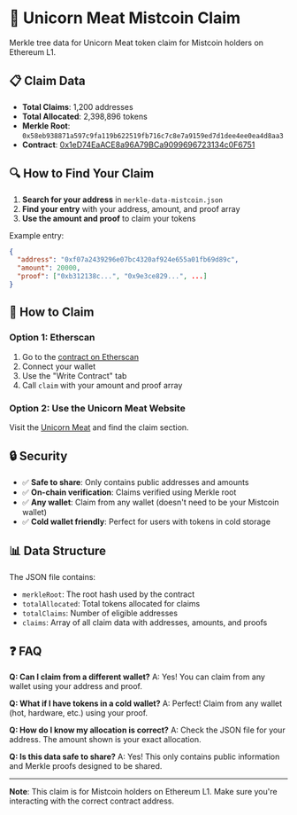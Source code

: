 # 🦄 Unicorn Meat Mistcoin Claim

Merkle tree data for Unicorn Meat token claim for Mistcoin holders on Ethereum L1.

## 📋 Claim Data

- **Total Claims**: 1,200 addresses
- **Total Allocated**: 2,398,896 tokens
- **Merkle Root**: `0x58eb938871a597c9fa119b622519fb716c7c8e7a9159ed7d1dee4ee0ea4d8aa3`
- **Contract**: [0x1eD74EaACE8a96A79BCa9099696723134c0F6751](https://etherscan.io/address/0x1eD74EaACE8a96A79BCa9099696723134c0F6751)

## 🔍 How to Find Your Claim

1. **Search for your address** in `merkle-data-mistcoin.json`
2. **Find your entry** with your address, amount, and proof array
3. **Use the amount and proof** to claim your tokens

Example entry:
```json
{
  "address": "0xf07a2439296e07bc4320af924e655a01fb69d89c",
  "amount": 20000,
  "proof": ["0xb312138c...", "0x9e3ce829...", ...]
}
```

## 🚀 How to Claim

### Option 1: Etherscan
1. Go to the [contract on Etherscan](https://etherscan.io/address/0x1eD74EaACE8a96A79BCa9099696723134c0F6751)
2. Connect your wallet
3. Use the "Write Contract" tab
4. Call `claim` with your amount and proof array

### Option 2: Use the Unicorn Meat Website
Visit the [Unicorn Meat](https://www.unicornmeateth.com) and find the claim section.

## 🔒 Security

- ✅ **Safe to share**: Only contains public addresses and amounts
- ✅ **On-chain verification**: Claims verified using Merkle root
- ✅ **Any wallet**: Claim from any wallet (doesn't need to be your Mistcoin wallet)
- ✅ **Cold wallet friendly**: Perfect for users with tokens in cold storage

## 📊 Data Structure

The JSON file contains:
- `merkleRoot`: The root hash used by the contract
- `totalAllocated`: Total tokens allocated for claims
- `totalClaims`: Number of eligible addresses
- `claims`: Array of all claim data with addresses, amounts, and proofs

## ❓ FAQ

**Q: Can I claim from a different wallet?**
A: Yes! You can claim from any wallet using your address and proof.

**Q: What if I have tokens in a cold wallet?**
A: Perfect! Claim from any wallet (hot, hardware, etc.) using your proof.

**Q: How do I know my allocation is correct?**
A: Check the JSON file for your address. The amount shown is your exact allocation.

**Q: Is this data safe to share?**
A: Yes! This only contains public information and Merkle proofs designed to be shared.

---

**Note**: This claim is for Mistcoin holders on Ethereum L1. Make sure you're interacting with the correct contract address. 